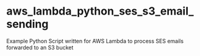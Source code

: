 # aws_lambda_python_ses_s3_email_sending
Example Python Script written for AWS Lambda to process SES emails forwarded to an S3 bucket
